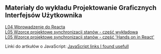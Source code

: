 ## Materiały do wykładu Projektowanie Graficznych Interfejsów Użytkownika


[L04 Wprowadzenie do Reacta](pgui/L04_react.html)  
[L05 Wzorce projektowe synchronizacji stanów - część wykładowa](pgui/L05_state_patterns.html)  
[L05 Wzorce projektowe synchronizacji stanów - część 'Hands on in React'](pgui/L05_state_patterns_in_react.html)  

Linki do artkułów o JavaScript:
[JavaScript links I found usefull](blog/js-links.md)

